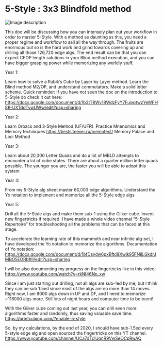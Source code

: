 # 5-Style : 3x3 Blindfold method

![Image description](https://github.com/abunickabhi/5-style/blob/master/images/5style.png)

This doc will be discussing how you can intensely plan out your workflow in order to master 5-Style. With a method as daunting as this, you need a proper regime and workflow to sail all the way through. The fruits are enormous but so is the hard work and grind towards covering up and drilling all those 126,720 edge algs. The end result can be that you can expect CFOP length solutions in your Blind method execution, and you can have bigger grasping power while memorizing any worldly stuff.

Year 1:

Learn how to solve a Rubik’s Cube by Layer by Layer method. Learn the Blind method M2/OP, and understand commutators. Make a solid letter scheme.
Quick reminder:
If you have not seen the doc on the introduction to 5-Style do check it out here:
https://docs.google.com/document/d/1b3tT8Wv18WdzFyY7FujyptwzYeWFH8K-UXTddTvwUWw/edit?usp=sharing

Year 2:

Learn Orozco and 3-Style Method (UF/UFR). Practice Mnenomics and Memory techniques 
https://bestsiteever.ru/memotest/
Memory Palace and Loci Method

Year 3:

Learn about 20,000 Letter Quads and do a lot of MBLD attempts to encounter a lot of cube states. There are about a quarter million letter quads possible. The younger you are, the faster you will be able to adopt this system

Year 4:

From my 5-Style alg sheet master 60,000 edge algorithms. Understand the Yo notation to implement and memorize all the 5-Style edge algs 

Year 5:

Drill all the 5-Style algs and make them sub-1 using the Giiker cube. Invent new fingertricks if required. I have made a whole video channel “5-Style Repertoire” for troubleshooting all the problems that can be faced at this stage.

To accelerate the learning rate of this mammoth and near infinite alg-set, I have developed the Yo notation to memorize the algorithms.
Documentation of Yo notation:
https://docs.google.com/document/d/1bfDsydw6pxBftd8Xwik95FNjILGkdrJMBO5EORbftII/edit?usp=sharing

I will be also documenting my progress on the fingertricks like in this video: https://www.youtube.com/watch?v=rkNI46No_xw

Since I am just starting out drilling, not all algs are sub-1ed by me, but I think they can be sub 1.5ed since most of the algs are no more than 14 moves. Right now, I am 8000 algs down in UF and DF, and I need to memorize ~118000 algs more. Still lots of night hours and computer time to be burnt!

With the Giiker cube coming out last year, you can drill even more algorithms faster and randomly, thus saving valuable save time.
https://briefcubing.com/?enable-5-style

So, by my calculations, by the end of 2020, I should have sub-1.5ed every 5-style edge alg and open sourced the fingertricks on this YT channel.
https://www.youtube.com/channel/UCa7dTclUqnR9VwSeOCpRwAQ
